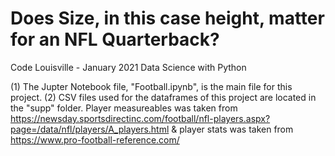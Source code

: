 
# Does Size, in this case height, matter for an NFL Quarterback?
Code Louisville - January 2021 Data Science with Python 

(1) The Jupter Notebook file, "Football.ipynb", is the main file for this project.
(2) CSV files used for the dataframes of this project are located in the "supp" folder. Player measureables was taken from https://newsday.sportsdirectinc.com/football/nfl-players.aspx?page=/data/nfl/players/A_players.html   & player stats was taken from https://www.pro-football-reference.com/

